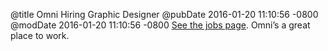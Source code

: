 @title Omni Hiring Graphic Designer
@pubDate 2016-01-20 11:10:56 -0800
@modDate 2016-01-20 11:10:56 -0800
<a href="https://www.omnigroup.com/jobs/">See the jobs page</a>. Omni’s a great place to work.
